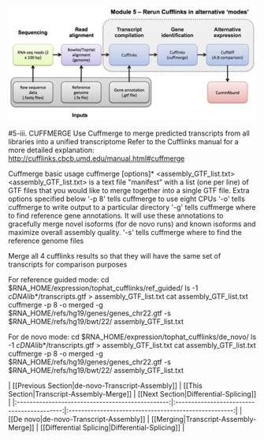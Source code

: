 ![RNA-seq Flowchart - Module 5](Images/RNA-seq_Flowchart5.png)

#5-iii. CUFFMERGE
Use Cuffmerge to merge predicted transcripts from all libraries into a unified transcriptome
Refer to the Cufflinks manual for a more detailed explanation:
http://cufflinks.cbcb.umd.edu/manual.html#cuffmerge
	
 Cuffmerge basic usage
 cuffmerge [options]* <assembly_GTF_list.txt> 
 <assembly_GTF_list.txt> is a text file "manifest" with a list (one per line) of GTF files that you would like to merge together into a single GTF file. 
Extra options specified below
 '-p 8' tells cuffmerge to use eight CPUs
 '-o' tells cuffmerge to write output to a particular directory
 '-g' tells cuffmerge where to find reference gene annotations. It will use these annotations to gracefully merge novel isoforms (for de novo runs) and known isoforms and maximize overall assembly quality.
 '-s' tells cuffmerge where to find the reference genome files
	
Merge all 4 cufflinks results so that they will have the same set of transcripts for comparison purposes
	
 For reference guided mode:
	cd $RNA_HOME/expression/tophat_cufflinks/ref_guided/
	ls -1 *cDNA*lib*/transcripts.gtf > assembly_GTF_list.txt
	cat assembly_GTF_list.txt
	cuffmerge -p 8 -o merged -g $RNA_HOME/refs/hg19/genes/genes_chr22.gtf -s $RNA_HOME/refs/hg19/bwt/22/ assembly_GTF_list.txt
	
 For de novo mode:
	cd $RNA_HOME/expression/tophat_cufflinks/de_novo/
	ls -1 *cDNA*lib*/transcripts.gtf > assembly_GTF_list.txt
	cat assembly_GTF_list.txt
	cuffmerge -p 8 -o merged -g $RNA_HOME/refs/hg19/genes/genes_chr22.gtf -s $RNA_HOME/refs/hg19/bwt/22/ assembly_GTF_list.txt
	
| [[Previous Section|de-novo-Transcript-Assembly]] | [[This Section|Transcript-Assembly-Merge]] | [[Next Section|Differential-Splicing]]    |
|:------------------------------------------------:|:------------------------------------------:|:----------------------------------------------------:|
| [[De novo|de-novo-Transcript-Assembly]]          | [[Merging|Transcript-Assembly-Merge]]      | [[Differential Splicing|Differential-Splicing]] |